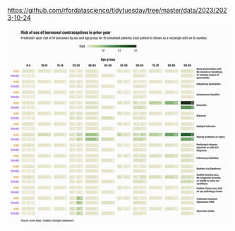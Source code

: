 https://github.com/rfordatascience/tidytuesday/tree/master/data/2023/2023-10-24

![](plots/patient_risk_profiles.png)
